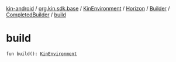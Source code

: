 [kin-android](../../../../../index.md) / [org.kin.sdk.base](../../../../index.md) / [KinEnvironment](../../../index.md) / [Horizon](../../index.md) / [Builder](../index.md) / [CompletedBuilder](index.md) / [build](./build.md)

# build

`fun build(): `[`KinEnvironment`](../../../index.md)